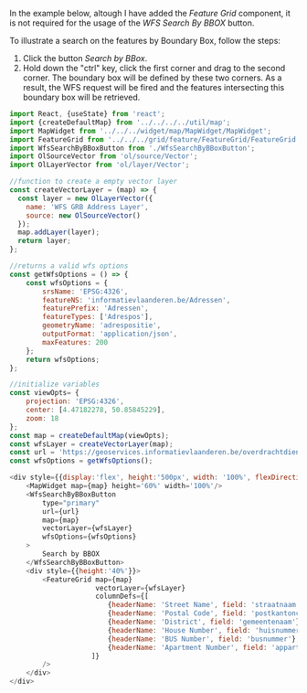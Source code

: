 <p>
    In the example below, altough I have added the <i>Feature Grid</i> component, 
    it is not required for the usage of the <i>WFS Search By BBOX</i> button.
</p>
<p>To illustrate a search on the features by Boundary Box, follow the steps:</p>
<ol>
    <li>
        Click the button <i>Search by BBox</i>. 
    </li>
    <li>
        Hold down the "ctrl" key, click  the first corner and drag to the second corner.
        The boundary box will be defined by these two corners.
        As a result, the WFS request will be fired and the features intersecting this
        boundary box will be retrieved.
    </li>
</ol>

```js
import React, {useState} from 'react';
import {createDefaultMap} from '../../../../util/map';
import MapWidget from '../../../widget/map/MapWidget/MapWidget';
import FeatureGrid from '../../../grid/feature/FeatureGrid/FeatureGrid';
import WfsSearchByBBoxButton from './WfsSearchByBBoxButton';
import OlSourceVector from 'ol/source/Vector';
import OlLayerVector from 'ol/layer/Vector';

//function to create a empty vector layer 
const createVectorLayer = (map) => {
  const layer = new OlLayerVector({
    name: 'WFS GRB Address Layer',
    source: new OlSourceVector()
  });
  map.addLayer(layer);
  return layer;
};

//returns a valid wfs options
const getWfsOptions = () => {
    const wfsOptions = {
        srsName: 'EPSG:4326',
        featureNS: 'informatievlaanderen.be/Adressen',
        featurePrefix: 'Adressen',
        featureTypes: ['Adrespos'],
        geometryName: 'adrespositie',
        outputFormat: 'application/json',
        maxFeatures: 200
    };
    return wfsOptions;
};

//initialize variables
const viewOpts= {
    projection: 'EPSG:4326',
    center: [4.47182278, 50.85845229],
    zoom: 18
};
const map = createDefaultMap(viewOpts);
const wfsLayer = createVectorLayer(map);
const url = 'https://geoservices.informatievlaanderen.be/overdrachtdiensten/Adressen/wfs';
const wfsOptions = getWfsOptions();

<div style={{display:'flex', height:'500px', width: '100%', flexDirection: 'column', gap:5}}>
    <MapWidget map={map} height='60%' width='100%'/>
    <WfsSearchByBBoxButton 
        type="primary" 
        url={url}
        map={map} 
        vectorLayer={wfsLayer}
        wfsOptions={wfsOptions}
    >
        Search by BBOX
    </WfsSearchByBBoxButton>
    <div style={{height:'40%'}}>
        <FeatureGrid map={map} 
                     vectorLayer={wfsLayer}
                     columnDefs={[
                        {headerName: 'Street Name', field: 'straatnaam'},
                        {headerName: 'Postal Code', field: 'postkantoncode'},
                        {headerName: 'District', field: 'gemeentenaam'},
                        {headerName: 'House Number', field: 'huisnummer'},
                        {headerName: 'BUS Number', field: 'busnummer'},
                        {headerName: 'Apartment Number', field: 'appartementnummer'}
                    ]}
        />
    </div>
</div>
```